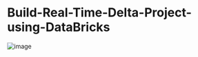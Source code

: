 # Build-Real-Time-Delta-Project-using-DataBricks

![image](https://github.com/rganesh203/Build-Real-Time-Delta-Project-using-DataBricks/assets/68594076/29380ca1-f0d7-4614-80b8-98d1bc3178a7)
